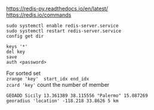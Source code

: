 https://redis-py.readthedocs.io/en/latest/  
https://redis.io/commands  

`sudo systemctl enable redis-server.service`  
`sudo systemctl restart redis-server.service`  
`config get dir `  

`keys '*'`  
`del key`  
`save`  
`auth <password>`  

For sorted set  
`zrange 'key'  start_idx end_idx`  
`zcard 'key'`  count the number of member  


`GEOADD Sicily 13.361389 38.115556 "Palermo" 15.087269`  
`georadius 'location' -118.218 33.8626 5 km`  
